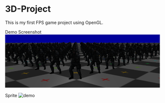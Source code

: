 # 3D-Project
This is my first FPS game project using OpenGL.

Demo Screenshot
![Alt text](/Scene/FF.png?raw=true "Screenshot")

Sprite
![demo](Scene/Sprite.gif)
